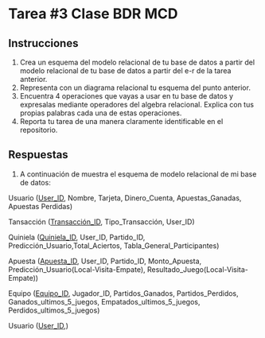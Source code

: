 # Tarea #3 Clase BDR MCD
## Instrucciones
1. Crea un esquema del modelo relacional de tu base de datos a partir del modelo relacional de tu base de datos a partir del e-r de la tarea anterior.
2. Representa con un diagrama relacional tu esquema del punto anterior.
3. Encuentra 4 operaciones que vayas a usar en tu base de datos y expresalas mediante operadores del algebra relacional. Explica con tus propias palabras cada una de estas operaciones.
4. Reporta tu tarea de una manera claramente identificable en el repositorio.

## Respuestas

1. A continuación de muestra el esquema de modelo relacional de mi base de datos:  

Usuario (<u>User_ID</u>, Nombre, Tarjeta, Dinero_Cuenta, Apuestas_Ganadas, Apuestas Perdidas)

Tansacción (<u>Transacción_ID</u>, Tipo_Transacción, User_ID)

Quiniela (<u>Quiniela_ID</u>, User_ID, Partido_ID, Predicción_Usuario,Total_Aciertos, Tabla_General_Participantes)

Apuesta (<u>Apuesta_ID</u>, User_ID, Partido_ID, Monto_Apuesta, Predicción_Usuario(Local-Visita-Empate), Resultado_Juego(Local-Visita-Empate))

Equipo (<u>Equipo_ID</u>, Jugador_ID, Partidos_Ganados, Partidos_Perdidos, Ganados_ultimos_5_juegos, Empatados_ultimos_5_juegos, Perdidos_ultimos_5_juegos)

Usuario (<u>User_ID</u>,)